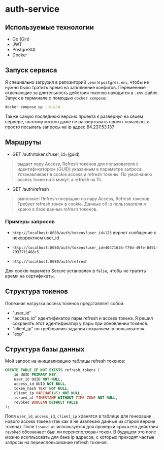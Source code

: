 # auth-service

## Используемые технологии
- Go (Gin)
- JWT
- PostgreSQL
- Docker

## Запуск сервиса

Я специально загрузил в репозиторий `.env` и `postgres.env`, чтобы не нужно было тратить время на заполнение конфигов. Переменные отвечающие за длительность действия токенов находятся в `.env` файле. Запуск в терминале с помощью `docker compose`:

```bash
docker compose up --build
```

Также самую последнюю версию проекта я развернул на своём сервере, поэтому можно даже не развертывать проект локально, а просто посылать запросы на ip адрес 84.237.53.137

## Маршруты

 - GET /auth/tokens?user_id=(guid)

> выдает пару Access, Refresh токенов для пользователя с идентификатором (GUID) указанным в параметре запроса. Устанавливает в cookie access и refresh токены. По умолчанию access токен на 5 минут, а refresh на 15.

 - GET /auth/refresh

> выполняет Refresh операцию на пару Access, Refresh токенов. Требует refresh токен в cookie. Данные об ip пользователя я храню в базе данных refresh токенов.

### Примеры запросов

- `http://localhost:8080/auth/tokens?user_id=123` вернет сообщение о некорректном user_id
- `http://localhost:8080/auth/tokens?user_id=40471626-f79d-49fe-8491-79377f1468c5`

- `http://localhost:8080/auth/refresh`

Для cookie параметр Secure установлен в `false`, чтобы не тратить время на сертификаты.

## Структура токенов

Полезная нагрузка access токенов представляет собой:
- "user_id"
- "access_id" идентификатор пары refresh и access токена. Я решил сохранять этот идентификатор у пары при обновлении токенов.
- "client_ip" по требованию задания сохраняем ip пользователя
- "exp"

## Структура базы данных

Мой запрос на инициализацию таблицы refresh токенов:

```sql
CREATE TABLE IF NOT EXISTS refresh_tokens (
    id UUID PRIMARY KEY,
    user_id UUID NOT NULL,
    access_id UUID NOT NULL,
    token_hash TEXT NOT NULL,
    client_ip VARCHAR(45) NOT NULL,
    issued_at TIMESTAMP WITHOUT TIME ZONE NOT NULL,
    revoked BOOLEAN DEFAULT FALSE
);
```

Поля `user_id`, `access_id`, `client_ip` хранятся в таблице для генерации нового access токена (так как я не извлекаю данные из старой версии токена). Поле `issued_at` используется для проверки срока его действия. `revoked` обозначает был ли переисползован токен. В будущем это поле можно исопльзовать для бана ip адресов, с которых приходят частые запросы на переиспользование refresh токенов.